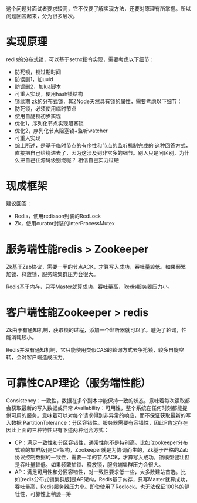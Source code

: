这个问题对面试者要求较高，它不仅要了解实现方法，还要对原理有所掌握。所以问题回答起来，分为很多层次。
# 实现原理
redis的分布式锁，可以基于setnx指令实现，需要考虑以下细节：
- 防死锁，锁过期时间
- 防误删1，加uuid
- 防误删2，加lua脚本
- 可重入实现，使用hash锁结构
- 锁续期
zk的分布式锁，其ZNode天然具有锁的属性，需要考虑以下细节：
- 防死锁，必须使用临时节点
- 使用自旋锁初步实现
- 优化1，序列化节点实现阻塞锁
- 优化2，序列化节点阻塞锁+监听watcher
- 可重入实现
- 综上所述，是基于临时节点的有序性和节点的监听机制完成的
这种回答方式，直接把自己给绕进去了，因为这涉及到非常多的细节。别人只是问区别，为什么把自己往源码级别绕呢？ 相信自己实力过硬
# 现成框架
建议回答：
- Redis，使用redisson封装的RedLock
- Zk，使用curator封装的InterProcessMutex
# 服务端性能redis > Zookeeper

Zk基于Zab协议，需要一半的节点ACK，才算写入成功，吞吐量较低。如果频繁加锁、释放锁，服务端集群压力会很大。

Redis基于内存，只写Master就算成功，吞吐量高，Redis服务器压力小。

# 客户端性能Zookeeper > redis

Zk由于有通知机制，获取锁的过程，添加一个监听器就可以了。避免了轮询，性能消耗较小。

Redis并没有通知机制，它只能使用类似CAS的轮询方式去争抢锁，较多自旋空转，会对客户端造成压力。

# 可靠性CAP理论（服务端性能）
Consistency：一致性，数据在多个副本中能保持一致的状态。意味着每次读取都会获取最新的写入数据或异常
Availability：可用性，整个系统在任何时刻都能提供可用的服务。意味着可以对每个请求得到非异常的响应，而不保证获取最新的写入数据
PartitionTolerance：分区容错性。服务器需要有容错性，因此P肯定存在
因此上面的三种特性只有下述两种组合方式：
- CP：满足一致性和分区容错性，通常性能不是特别高。比如[zookeeper分布式锁的集群版]是CP架构，Zookeeper就是为协调而生的，Zk基于严格的Zab协议控制数据的一致性，需要一半的节点ACK，才算写入成功，锁模型健壮但是吞吐量较低。如果频繁加锁、释放锁，服务端集群压力会很大。
- AP：满足可用性和分区容错性，对一致性要求低一些，大多数建站首选。比如[redis分布式锁集群版]是AP架构，Redis基于内存，只写Master就算成功，吞吐量高，Redis服务器压力小。即使使用了Redlock，也无法保证100%的健壮性，可靠性上稍逊一筹


